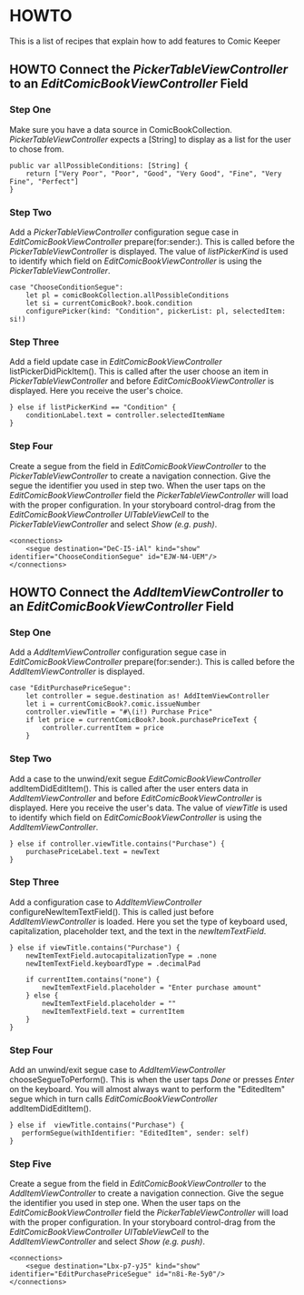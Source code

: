 # HOWTO

This is a list of recipes that explain how to add features to Comic Keeper

## HOWTO Connect the _PickerTableViewController_ to an _EditComicBookViewController_ Field

### Step One

Make sure you have a data source in ComicBookCollection. _PickerTableViewController_ expects a [String] to display as a list for the user to chose from.

    public var allPossibleConditions: [String] {
        return ["Very Poor", "Poor", "Good", "Very Good", "Fine", "Very Fine", "Perfect"]
    }

### Step Two

Add a _PickerTableViewController_ configuration segue case in _EditComicBookViewController_ prepare(for:sender:). This is called before the  _PickerTableViewController_ is displayed. The value of _listPickerKind_ is used to identify which field on _EditComicBookViewController_ is using the _PickerTableViewController_.

    case "ChooseConditionSegue":
        let pl = comicBookCollection.allPossibleConditions
        let si = currentComicBook?.book.condition
        configurePicker(kind: "Condition", pickerList: pl, selectedItem: si!)

### Step Three

Add a field update case in _EditComicBookViewController_ listPickerDidPickItem(). This is called after the user choose an item in _PickerTableViewController_ and before _EditComicBookViewController_ is displayed. Here you receive the user's choice.

    } else if listPickerKind == "Condition" {
        conditionLabel.text = controller.selectedItemName
    }

### Step Four

Create a segue from the field in _EditComicBookViewController_ to the _PickerTableViewController_ to create a navigation connection. Give the segue the identifier you used in step two. When the user taps on the _EditComicBookViewController_ field the _PickerTableViewController_ will load with the proper configuration. In your storyboard control-drag from the _EditComicBookViewController_ _UITableViewCell_ to the _PickerTableViewController_ and select _Show (e.g. push)_.

    <connections>
        <segue destination="DeC-I5-iAl" kind="show" identifier="ChooseConditionSegue" id="EJW-N4-UEM"/>
    </connections>

## HOWTO Connect the _AddItemViewController_ to an _EditComicBookViewController_ Field

### Step One

Add a _AddItemViewController_ configuration segue case in _EditComicBookViewController_ prepare(for:sender:). This is called before the  _AddItemViewController_ is displayed.

    case "EditPurchasePriceSegue":
        let controller = segue.destination as! AddItemViewController
        let i = currentComicBook?.comic.issueNumber
        controller.viewTitle = "#\(i!) Purchase Price"
        if let price = currentComicBook?.book.purchasePriceText {
            controller.currentItem = price
        }

### Step Two

Add a case to the unwind/exit segue _EditComicBookViewController_ addItemDidEditItem(). This is called after the user enters data in _AddItemViewController_ and before _EditComicBookViewController_ is displayed. Here you receive the user's data. The value of _viewTitle_ is used to identify which field on _EditComicBookViewController_ is using the _AddItemViewController_.

    } else if controller.viewTitle.contains("Purchase") {
        purchasePriceLabel.text = newText
    }

### Step Three

Add a configuration case to _AddItemViewController_ configureNewItemTextField(). This is called just before _AddItemViewController_ is loaded. Here you set the type of keyboard used, capitalization, placeholder text, and the text in the _newItemTextField_.

    } else if viewTitle.contains("Purchase") {
        newItemTextField.autocapitalizationType = .none
        newItemTextField.keyboardType = .decimalPad

        if currentItem.contains("none") {
            newItemTextField.placeholder = "Enter purchase amount"
        } else {
            newItemTextField.placeholder = ""
            newItemTextField.text = currentItem
        }
    }

### Step Four

Add an unwind/exit segue case to _AddItemViewController_ chooseSegueToPerform(). This is when the user taps _Done_ or presses _Enter_ on the keyboard. You will almost always want to perform the "EditedItem" segue which in turn calls _EditComicBookViewController_ addItemDidEditItem().

    } else if  viewTitle.contains("Purchase") {
       performSegue(withIdentifier: "EditedItem", sender: self)
    }

### Step Five

Create a segue from the field in _EditComicBookViewController_ to the _AddItemViewController_ to create a navigation connection. Give the segue the identifier you used in step one. When the user taps on the _EditComicBookViewController_ field the _PickerTableViewController_ will load with the proper configuration. In your storyboard control-drag from the _EditComicBookViewController_ _UITableViewCell_ to the _AddItemViewController_ and select _Show (e.g. push)_.

    <connections>
        <segue destination="Lbx-p7-yJ5" kind="show" identifier="EditPurchasePriceSegue" id="n8i-Re-5y0"/>
    </connections>